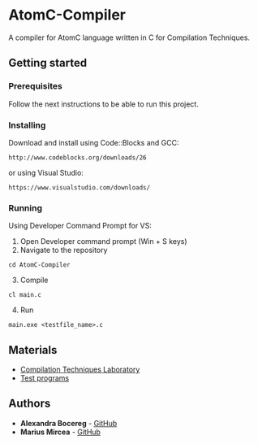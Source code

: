 # AtomC-Compiler

A compiler for AtomC language written in C for Compilation Techniques.

## Getting started

### Prerequisites

Follow the next instructions to be able to run this project.

### Installing

Download and install using Code::Blocks and GCC:
```
http://www.codeblocks.org/downloads/26
```
or using Visual Studio:
```
https://www.visualstudio.com/downloads/
```

### Running
Using Developer Command Prompt for VS:
1. Open Developer command prompt (Win + S keys)
2. Navigate to the repository
``` 
cd AtomC-Compiler
```
3. Compile 
```
cl main.c
```
4. Run
```
main.exe <testfile_name>.c
```

## Materials
* [Compilation Techniques Laboratory](https://sites.google.com/site/razvanaciu/compilation-techniques)
* [Test programs](https://sites.google.com/site/razvanaciu/AtomC-tests.zip?attredirects=0)

## Authors
* **Alexandra Bocereg** - [GitHub](https://github.com/alexandra-b)
* **Marius Mircea** - [GitHub](https://github.com/Marius2m)
